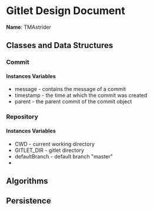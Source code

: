 # Gitlet Design Document

**Name**: TMAstrider

## Classes and Data Structures

### Commit

#### Instances Variables
* message - contains the message of a commit
* timestamp - the time at which the commit was created
* parent - the parent commit of the commit object

### Repository

#### Instances Variables
* CWD - current working directory
* GITLET_DIR - gitlet directory
* defaultBranch - default branch "master"
* 
## Algorithms

## Persistence

